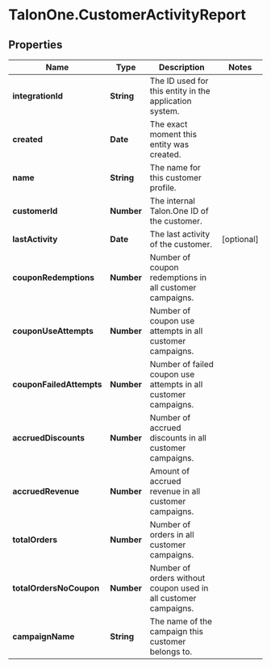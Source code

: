 # TalonOne.CustomerActivityReport

## Properties
Name | Type | Description | Notes
------------ | ------------- | ------------- | -------------
**integrationId** | **String** | The ID used for this entity in the application system. | 
**created** | **Date** | The exact moment this entity was created. | 
**name** | **String** | The name for this customer profile. | 
**customerId** | **Number** | The internal Talon.One ID of the customer. | 
**lastActivity** | **Date** | The last activity of the customer. | [optional] 
**couponRedemptions** | **Number** | Number of coupon redemptions in all customer campaigns. | 
**couponUseAttempts** | **Number** | Number of coupon use attempts in all customer campaigns. | 
**couponFailedAttempts** | **Number** | Number of failed coupon use attempts in all customer campaigns. | 
**accruedDiscounts** | **Number** | Number of accrued discounts in all customer campaigns. | 
**accruedRevenue** | **Number** | Amount of accrued revenue in all customer campaigns. | 
**totalOrders** | **Number** | Number of orders in all customer campaigns. | 
**totalOrdersNoCoupon** | **Number** | Number of orders without coupon used in all customer campaigns. | 
**campaignName** | **String** | The name of the campaign this customer belongs to. | 


